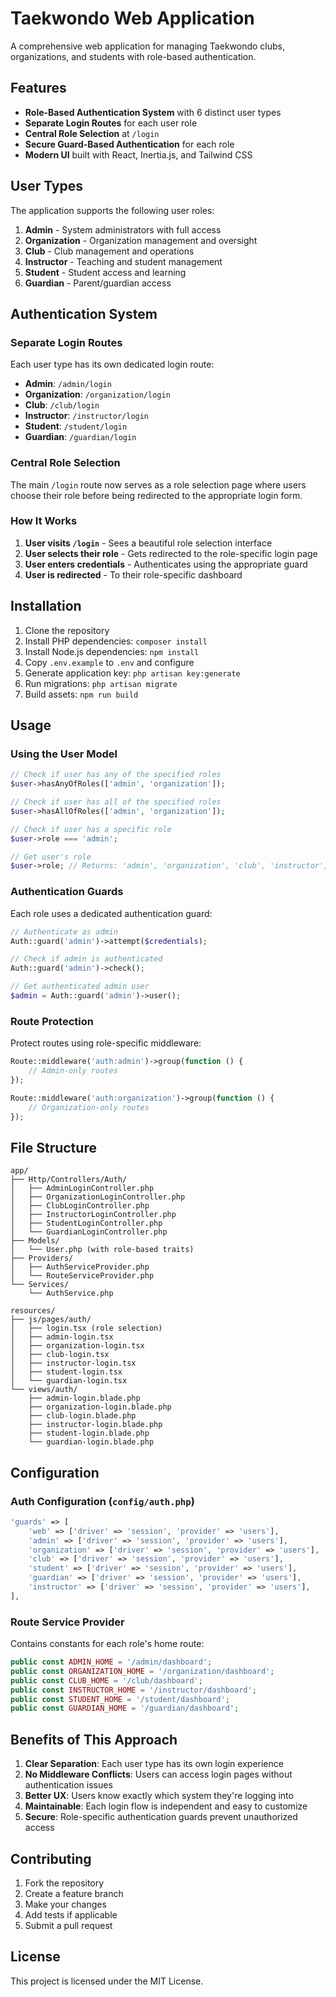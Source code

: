 # Taekwondo Web Application

A comprehensive web application for managing Taekwondo clubs, organizations, and students with role-based authentication.

## Features

-   **Role-Based Authentication System** with 6 distinct user types
-   **Separate Login Routes** for each user role
-   **Central Role Selection** at `/login`
-   **Secure Guard-Based Authentication** for each role
-   **Modern UI** built with React, Inertia.js, and Tailwind CSS

## User Types

The application supports the following user roles:

1. **Admin** - System administrators with full access
2. **Organization** - Organization management and oversight
3. **Club** - Club management and operations
4. **Instructor** - Teaching and student management
5. **Student** - Student access and learning
6. **Guardian** - Parent/guardian access

## Authentication System

### Separate Login Routes

Each user type has its own dedicated login route:

-   **Admin**: `/admin/login`
-   **Organization**: `/organization/login`
-   **Club**: `/club/login`
-   **Instructor**: `/instructor/login`
-   **Student**: `/student/login`
-   **Guardian**: `/guardian/login`

### Central Role Selection

The main `/login` route now serves as a role selection page where users choose their role before being redirected to the appropriate login form.

### How It Works

1. **User visits `/login`** - Sees a beautiful role selection interface
2. **User selects their role** - Gets redirected to the role-specific login page
3. **User enters credentials** - Authenticates using the appropriate guard
4. **User is redirected** - To their role-specific dashboard

## Installation

1. Clone the repository
2. Install PHP dependencies: `composer install`
3. Install Node.js dependencies: `npm install`
4. Copy `.env.example` to `.env` and configure
5. Generate application key: `php artisan key:generate`
6. Run migrations: `php artisan migrate`
7. Build assets: `npm run build`

## Usage

### Using the User Model

```php
// Check if user has any of the specified roles
$user->hasAnyOfRoles(['admin', 'organization']);

// Check if user has all of the specified roles
$user->hasAllOfRoles(['admin', 'organization']);

// Check if user has a specific role
$user->role === 'admin';

// Get user's role
$user->role; // Returns: 'admin', 'organization', 'club', 'instructor', 'student', or 'guardian'
```

### Authentication Guards

Each role uses a dedicated authentication guard:

```php
// Authenticate as admin
Auth::guard('admin')->attempt($credentials);

// Check if admin is authenticated
Auth::guard('admin')->check();

// Get authenticated admin user
$admin = Auth::guard('admin')->user();
```

### Route Protection

Protect routes using role-specific middleware:

```php
Route::middleware('auth:admin')->group(function () {
    // Admin-only routes
});

Route::middleware('auth:organization')->group(function () {
    // Organization-only routes
});
```

## File Structure

```
app/
├── Http/Controllers/Auth/
│   ├── AdminLoginController.php
│   ├── OrganizationLoginController.php
│   ├── ClubLoginController.php
│   ├── InstructorLoginController.php
│   ├── StudentLoginController.php
│   └── GuardianLoginController.php
├── Models/
│   └── User.php (with role-based traits)
├── Providers/
│   ├── AuthServiceProvider.php
│   └── RouteServiceProvider.php
└── Services/
    └── AuthService.php

resources/
├── js/pages/auth/
│   ├── login.tsx (role selection)
│   ├── admin-login.tsx
│   ├── organization-login.tsx
│   ├── club-login.tsx
│   ├── instructor-login.tsx
│   ├── student-login.tsx
│   └── guardian-login.tsx
└── views/auth/
    ├── admin-login.blade.php
    ├── organization-login.blade.php
    ├── club-login.blade.php
    ├── instructor-login.blade.php
    ├── student-login.blade.php
    └── guardian-login.blade.php
```

## Configuration

### Auth Configuration (`config/auth.php`)

```php
'guards' => [
    'web' => ['driver' => 'session', 'provider' => 'users'],
    'admin' => ['driver' => 'session', 'provider' => 'users'],
    'organization' => ['driver' => 'session', 'provider' => 'users'],
    'club' => ['driver' => 'session', 'provider' => 'users'],
    'student' => ['driver' => 'session', 'provider' => 'users'],
    'guardian' => ['driver' => 'session', 'provider' => 'users'],
    'instructor' => ['driver' => 'session', 'provider' => 'users'],
],
```

### Route Service Provider

Contains constants for each role's home route:

```php
public const ADMIN_HOME = '/admin/dashboard';
public const ORGANIZATION_HOME = '/organization/dashboard';
public const CLUB_HOME = '/club/dashboard';
public const INSTRUCTOR_HOME = '/instructor/dashboard';
public const STUDENT_HOME = '/student/dashboard';
public const GUARDIAN_HOME = '/guardian/dashboard';
```

## Benefits of This Approach

1. **Clear Separation**: Each user type has its own login experience
2. **No Middleware Conflicts**: Users can access login pages without authentication issues
3. **Better UX**: Users know exactly which system they're logging into
4. **Maintainable**: Each login flow is independent and easy to customize
5. **Secure**: Role-specific authentication guards prevent unauthorized access

## Contributing

1. Fork the repository
2. Create a feature branch
3. Make your changes
4. Add tests if applicable
5. Submit a pull request

## License

This project is licensed under the MIT License.
